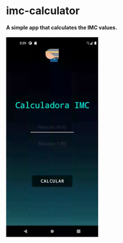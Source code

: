 # imc-calculator
#### A simple app that calculates the IMC values.

<img src="CalcIMCGif.gif" width="250px" />

